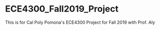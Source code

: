 # ECE4300_Fall2019_Project
This is for Cal Poly Pomona's ECE4300 Project for Fall 2019 with Prof. Aly
